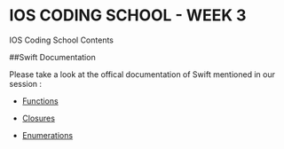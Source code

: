 IOS CODING SCHOOL - WEEK 3
==========

IOS Coding School Contents

##Swift Documentation

Please take a look at the offical documentation of Swift mentioned in our session :

- [Functions](https://developer.apple.com/library/content/documentation/Swift/Conceptual/Swift_Programming_Language/Functions.html)

- [Closures](https://developer.apple.com/library/content/documentation/Swift/Conceptual/Swift_Programming_Language/Closures.html#//apple_ref/doc/uid/TP40014097-CH11-ID94)

- [Enumerations](https://developer.apple.com/library/content/documentation/Swift/Conceptual/Swift_Programming_Language/Enumerations.html#//apple_ref/doc/uid/TP40014097-CH12-ID145)
